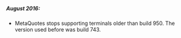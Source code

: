 ##### August 2016:

- MetaQuotes stops supporting terminals older than build 950. The version used before was build 743.